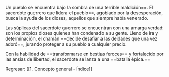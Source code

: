 
Un pueblo se encuentra bajo la sombra de una terrible maldición==. El sacerdote guerrero que lidera el pueblo==, agobiado por la desesperación, busca la ayuda de los dioses, aquellos que siempre había venerado.

Las súplicas del sacerdote guerrero se encuentran con una amarga verdad: son los propios dioses quienes han condenado a su gente. Lleno de ira y determinación, el chamán ==decide desafiar a las deidades que una vez adoró==, jurando proteger a su pueblo a cualquier precio.

Con la habilidad de ==transformarse en bestias feroces== y fortalecido por las ansias de libertad, el sacerdote se lanza a una ==batalla épica.==



Regresar: [[1. Concepto general - Índice]]
